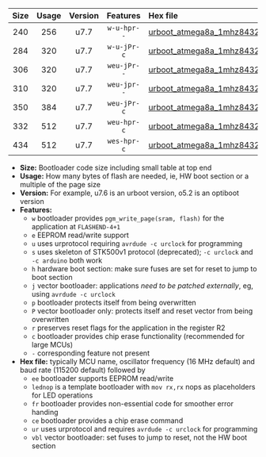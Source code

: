 |Size|Usage|Version|Features|Hex file|
|:-:|:-:|:-:|:-:|:--|
|240|256|u7.7|`w-u-hpr--`|[urboot_atmega8a_1mhz8432_19200bps_lednop_fr_ur.hex](https://raw.githubusercontent.com/stefanrueger/urboot.hex/main/mcus/atmega8a/fcpu_1mhz8432/19200_bps/urboot_atmega8a_1mhz8432_19200bps_lednop_fr_ur.hex)|
|284|320|u7.7|`w-u-jPr-c`|[urboot_atmega8a_1mhz8432_19200bps_lednop_fr_ce_ur_vbl.hex](https://raw.githubusercontent.com/stefanrueger/urboot.hex/main/mcus/atmega8a/fcpu_1mhz8432/19200_bps/urboot_atmega8a_1mhz8432_19200bps_lednop_fr_ce_ur_vbl.hex)|
|306|320|u7.7|`weu-jPr--`|[urboot_atmega8a_1mhz8432_19200bps_ee_lednop_ur_vbl.hex](https://raw.githubusercontent.com/stefanrueger/urboot.hex/main/mcus/atmega8a/fcpu_1mhz8432/19200_bps/urboot_atmega8a_1mhz8432_19200bps_ee_lednop_ur_vbl.hex)|
|310|320|u7.7|`weu-jpr--`|[urboot_atmega8a_1mhz8432_19200bps_ee_lednop_fr_ur_vbl.hex](https://raw.githubusercontent.com/stefanrueger/urboot.hex/main/mcus/atmega8a/fcpu_1mhz8432/19200_bps/urboot_atmega8a_1mhz8432_19200bps_ee_lednop_fr_ur_vbl.hex)|
|350|384|u7.7|`weu-jPr-c`|[urboot_atmega8a_1mhz8432_19200bps_ee_lednop_fr_ce_ur_vbl.hex](https://raw.githubusercontent.com/stefanrueger/urboot.hex/main/mcus/atmega8a/fcpu_1mhz8432/19200_bps/urboot_atmega8a_1mhz8432_19200bps_ee_lednop_fr_ce_ur_vbl.hex)|
|332|512|u7.7|`weu-hpr-c`|[urboot_atmega8a_1mhz8432_19200bps_ee_lednop_fr_ce_ur.hex](https://raw.githubusercontent.com/stefanrueger/urboot.hex/main/mcus/atmega8a/fcpu_1mhz8432/19200_bps/urboot_atmega8a_1mhz8432_19200bps_ee_lednop_fr_ce_ur.hex)|
|434|512|u7.7|`wes-hpr-c`|[urboot_atmega8a_1mhz8432_19200bps_ee_lednop_fr_ce.hex](https://raw.githubusercontent.com/stefanrueger/urboot.hex/main/mcus/atmega8a/fcpu_1mhz8432/19200_bps/urboot_atmega8a_1mhz8432_19200bps_ee_lednop_fr_ce.hex)|

- **Size:** Bootloader code size including small table at top end
- **Usage:** How many bytes of flash are needed, ie, HW boot section or a multiple of the page size
- **Version:** For example, u7.6 is an urboot version, o5.2 is an optiboot version
- **Features:**
  + `w` bootloader provides `pgm_write_page(sram, flash)` for the application at `FLASHEND-4+1`
  + `e` EEPROM read/write support
  + `u` uses urprotocol requiring `avrdude -c urclock` for programming
  + `s` uses skeleton of STK500v1 protocol (deprecated); `-c urclock` and `-c arduino` both work
  + `h` hardware boot section: make sure fuses are set for reset to jump to boot section
  + `j` vector bootloader: applications *need to be patched externally*, eg, using `avrdude -c urclock`
  + `p` bootloader protects itself from being overwritten
  + `P` vector bootloader only: protects itself and reset vector from being overwritten
  + `r` preserves reset flags for the application in the register R2
  + `c` bootloader provides chip erase functionality (recommended for large MCUs)
  + `-` corresponding feature not present
- **Hex file:** typically MCU name, oscillator frequency (16 MHz default) and baud rate (115200 default) followed by
  + `ee` bootloader supports EEPROM read/write
  + `lednop` is a template bootloader with `mov rx,rx` nops as placeholders for LED operations
  + `fr` bootloader provides non-essential code for smoother error handing
  + `ce` bootloader provides a chip erase command
  + `ur` uses urprotocol and requires `avrdude -c urclock` for programming
  + `vbl` vector bootloader: set fuses to jump to reset, not the HW boot section
